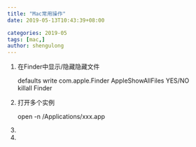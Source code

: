 ```yaml
---
title: "Mac常用操作"
date: 2019-05-13T10:43:39+08:00

categories: 2019-05
tags: [mac,]
author: shengulong
---
```


1. 在Finder中显示/隐藏隐藏文件

    defaults write com.apple.Finder AppleShowAllFiles YES/NO  
    killall Finder
2. 打开多个实例
    
    open -n /Applications/xxx.app    
    
3.

4.    